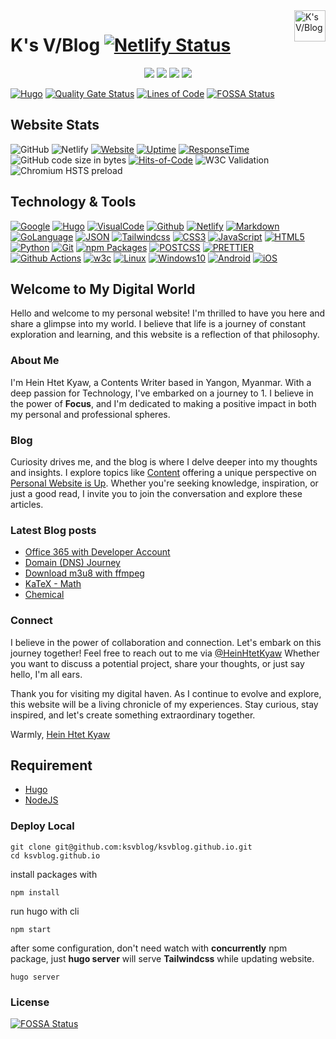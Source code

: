 <a href="https://ksvblog.site">
    <img src="https://h2kyaw.github.io/images/icon.svg" alt="K's V/Blog" title="K's V/Blog" align="right" height="50" />
</a>

# K's V/Blog [![Netlify Status](https://api.netlify.com/api/v1/badges/9bebb371-d351-437c-ab5b-c64a3ef6b71c/deploy-status)](https://app.netlify.com/sites/ksvblog/deploys)

<p align="center">
  <a href="https://github.com/ksvblog/ksvblog.github.io" rel="nofollow"><img src="https://img.shields.io/badge/github-%23121011.svg?style=for-the-badge&logo=github&logoColor=white"></a>
  <a href="https://gohugo.io" target="_blank" rel="nofollow"><img src="https://img.shields.io/badge/Hugo-white.svg?style=for-the-badge&logo=Hugo"></a>
  <a href="https://code.visualstudio.com/" target="_blank" rel="nofollow"><img src="https://img.shields.io/badge/Visual%20Studio%20Code-0078d7.svg?style=for-the-badge&logo=visual-studio-code&logoColor=white"></a>
  <a href="https://www.apple.com/iphone/" target="_blank" rel="nofollow"><img src="https://img.shields.io/badge/Apple-%23000000.svg?style=for-the-badge&logo=apple&logoColor=white"></a>
</p>

[![Hugo](https://github.com/ksvblog/ksvblog.github.io/actions/workflows/hugo.yml/badge.svg?branch=main)](https://github.com/ksvblog/ksvblog.github.io/actions/workflows/hugo.yml)
[![Quality Gate Status](https://sonarcloud.io/api/project_badges/measure?project=ksvblog_ksvblog.github.io&metric=alert_status)](https://sonarcloud.io/summary/new_code?id=ksvblog_ksvblog.github.io)
[![Lines of Code](https://sonarcloud.io/api/project_badges/measure?project=ksvblog_ksvblog.github.io&metric=ncloc)](https://sonarcloud.io/summary/new_code?id=ksvblog_ksvblog.github.io)
[![FOSSA Status](https://app.fossa.com/api/projects/custom%2B39619%2Fgithub.com%2Fksvblog%2Fksvblog.github.io.svg?type=small)](https://app.fossa.com/projects/custom%2B39619%2Fgithub.com%2Fksvblog%2Fksvblog.github.io?ref=badge_small)

## Website Stats

![GitHub](https://img.shields.io/github/license/ksvblog/ksvblog.github.io)
![Netlify](https://img.shields.io/netlify/9bebb371-d351-437c-ab5b-c64a3ef6b71c)
[![Website](https://img.shields.io/website?up_message=online&up_color=blue&down_message=offline&down_color=lightgrey&url=https%3A%2F%2Fksvblog.site)](https://ksvblog.site)
[![Uptime](https://img.shields.io/endpoint?url=https%3A%2F%2Fraw.githubusercontent.com%2Fh2kyaw%2Fstats%2Fmaster%2Fapi%2Fk-s-v-blog%2Fuptime.json)](https://stats.ksvblog.site)
[![ResponseTime](https://img.shields.io/endpoint?url=https%3A%2F%2Fraw.githubusercontent.com%2Fh2kyaw%2Fstats%2Fmaster%2Fapi%2Fk-s-v-blog%2Fresponse-time.json)](https://stats.ksvblog.site)
![GitHub code size in bytes](https://img.shields.io/github/languages/code-size/ksvblog/ksvblog.github.io)
[![Hits-of-Code](https://hitsofcode.com/github/ksvblog/ksvblog.github.io?branch=main)](https://hitsofcode.com/github/ksvblog/ksvblog.github.io/view?branch=main)
![W3C Validation](https://img.shields.io/w3c-validation/html?targetUrl=https%3A%2F%2Fksvblog.site&cacheSeconds=3600&link=https%3A%2F%2Fksvblog.site)
![Chromium HSTS preload](https://img.shields.io/hsts/preload/ksvblog.site)

## Technology & Tools

[![Google](https://img.shields.io/badge/Google-search?style=flat-square&logo=google&logoColor=%2300A1F1&color=white)](https://google.com)
[![Hugo](https://img.shields.io/badge/Hugo-build?style=flat-square&logo=hugo&color=white)](https://gohugo.io)
[![VisualCode](https://img.shields.io/badge/VisualCode-code?style=flat-square&logo=visualstudiocode&logoColor=%231d89d2&color=white)](https://code.visualstudio.com/)
[![Github](https://img.shields.io/badge/Github-action?style=flat-square&logo=github&logoColor=%23000&color=white)](https://github.com)
[![Netlify](https://img.shields.io/badge/Netlify-host?style=flat-square&logo=netlify&color=white)](https://Netlify.com)
[![Markdown](https://img.shields.io/badge/Markdown-process?style=flat-square&logo=markdown&logoColor=%23000&color=white)](https://www.markdownguide.org/)
[![GoLanguage](https://img.shields.io/badge/GoLanguage-lang?style=flat-square&logo=go&color=white)](https://go.dev/)
[![JSON](https://img.shields.io/badge/JSON-process?style=flat-square&logo=json&logoColor=%23575757&color=white)](https://www.json.org/json-en.html)
[![Tailwindcss](<https://img.shields.io/badge/tailwindcss-frame?style=flat-square&logo=tailwindcss&logoColor=rgb(56%2C%20189%2C%20248)&color=white>)](https://tailwindcss.com/)
[![CSS3](https://img.shields.io/badge/CSS3-lang?style=flat-square&logo=css3&logoColor=%232965f1&color=white)](https://web.dev/learn/css/)
[![JavaScript](<https://img.shields.io/badge/JavaScript-lang?style=flat-square&logo=javascript&logoColor=hsl(50.12deg%2066.13%25%2051.37%25)&color=white>)](https://javascript.info/)
[![HTML5](<https://img.shields.io/badge/HTML5-lang?style=flat-square&logo=html5&logoColor=rgb(228%2C%2077%2C%2038)&color=white>)](https://www.w3schools.com/)
[![Python](<https://img.shields.io/badge/Python-lang?style=flat-square&logo=python&logoColor=hsl(206.91deg%2050.23%25%2041.77%25)&color=white>)](https://www.python.org/)
[![Git](https://img.shields.io/badge/Git-action?style=flat-square&logo=git&logoColor=%23f05033&color=white)](https://gitimmersion.com/)
[![npm Packages](https://img.shields.io/badge/npm-process?style=flat-square&logo=npm&logoColor=%23cb3837&color=white)](https://www.npmjs.com/)
[![POSTCSS](https://img.shields.io/badge/postcss-process?style=flat-square&logo=postcss&logoColor=%23dd3735&color=white)](https://postcss.org/)
[![PRETTIER](https://img.shields.io/badge/prettier-process?style=flat-square&logo=prettier&logoColor=%2356b3b4&color=white)](https://prettier.io/)
[![Github Actions](https://img.shields.io/badge/Github%20Actions-action?style=flat-square&logo=githubactions&logoColor=%232088ff&color=white)](https://github.com/ksvblog/ksvblog.github.io/actions)
[![w3c](https://img.shields.io/badge/w3c-check?style=flat-square&logo=w3c&logoColor=%23005a9c&color=white)](https://validator.w3.org/nu/?doc=https%3A%2F%2Fksvblog.site%2F)
[![Linux](https://img.shields.io/badge/Linux-dis?style=flat-square&logo=linux&logoColor=%23000&color=white)](https://www.linux.org/)
[![Windows10](https://img.shields.io/badge/Windows10-dis?style=flat-square&logo=windows10&logoColor=%230078d6&color=white)](https://www.microsoft.com/en-us/software-download/windows10)
[![Android](https://img.shields.io/badge/Android-mobile?style=flat-square&logo=android&logoColor=%23a4c639&color=white)](https://www.oneplus.com)
[![iOS](https://img.shields.io/badge/iOs-mobile?style=flat-square&logo=apple&logoColor=%23666&color=white)](https://www.apple.com)

## Welcome to My Digital World

Hello and welcome to my personal website! I'm thrilled to have you here and share a glimpse into my world. I believe that life is a journey of constant exploration and learning, and this website is a reflection of that philosophy.

### About Me

I'm Hein Htet Kyaw, a Contents Writer based in Yangon, Myanmar. With a deep passion for Technology, I've embarked on a journey to 1. I believe in the power of **Focus**, and I'm dedicated to making a positive impact in both my personal and professional spheres.

### Blog

Curiosity drives me, and the blog is where I delve deeper into my thoughts and insights. I explore topics like [Content](https://ksvblog.site/posts/) offering a unique perspective on [Personal Website is Up](https://ksvblog.github.io/post/2023/removing-desktop-shortcut-arrow/). Whether you're seeking knowledge, inspiration, or just a good read, I invite you to join the conversation and explore these articles.

### Latest Blog posts
<!-- BLOG-POST-LIST:START -->
- [Office 365 with Developer Account](https://ksvblog.site/posts/office365-with-developer-account/)
- [Domain &lpar;DNS&rpar; Journey](https://ksvblog.site/posts/domain-dns-journey/)
- [Download m3u8 with ffmpeg](https://ksvblog.site/posts/download-m3u8-ffmpeg/)
- [KaTeX - Math](https://ksvblog.site/posts/katex-math/)
- [Chemical](https://ksvblog.site/posts/chemical/)
<!-- BLOG-POST-LIST:END -->

### Connect

I believe in the power of collaboration and connection. Let's embark on this journey together! Feel free to reach out to me via [@HeinHtetKyaw](//t.me/HeinHtetKyaw) Whether you want to discuss a potential project, share your thoughts, or just say hello, I'm all ears.

Thank you for visiting my digital haven. As I continue to evolve and explore, this website will be a living chronicle of my experiences. Stay curious, stay inspired, and let's create something extraordinary together.

Warmly,
[Hein Htet Kyaw](https://github.com/h2kyaw)

## Requirement

- [Hugo](https://github.com/gohugoio/hugo/releases)
- [NodeJS](https://nodejs.org/en)

### Deploy Local

```
git clone git@github.com:ksvblog/ksvblog.github.io.git
cd ksvblog.github.io
```

install packages with

```
npm install
```

run hugo with cli

```
npm start
```

after some configuration, don't need watch with **concurrently** npm package, just **hugo server** will serve **Tailwindcss** while updating website.

```cli
hugo server
```

### License

[![FOSSA Status](https://app.fossa.com/api/projects/custom%2B39619%2Fgithub.com%2Fksvblog%2Fksvblog.github.io.svg?type=large&issueType=license)](https://app.fossa.com/projects/custom%2B39619%2Fgithub.com%2Fksvblog%2Fksvblog.github.io?ref=badge_large&issueType=license)
